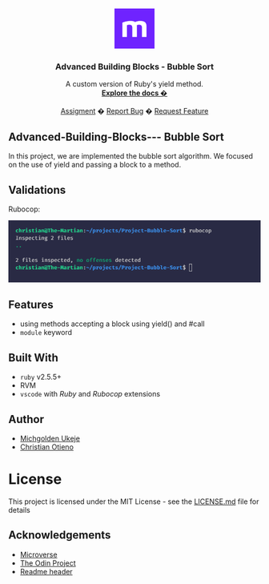 <br />
<p align="center">
  <a href="https://www.microverse.org/">
    <img src="./src/img/new-icon.png" alt="Logo" width="80" height="80">
  </a>

  <h3 align="center">Advanced Building Blocks - Bubble Sort</h3>

  <p align="center">
    A custom version of Ruby's yield method.
    <br />
    <a href="https://github.com/mikenath223/Project-Bubble-Sort/README.md"><strong>Explore the docs �</strong></a>
    <br />
    <br />
    <a href="https://www.theodinproject.com/courses/ruby-programming/lessons/advanced-building-blocks">Assigment</a>
    �
    <a href="https://github.com/mikenath223/Project-Bubble-Sort/issues">Report Bug</a>
    �
    <a href="https://github.com/mikenath223/Project-Bubble-Sort/issues">Request Feature</a>
  </p>
</p>

## Advanced-Building-Blocks--- Bubble Sort

In this project, we are implemented the bubble sort algorithm. We focused on the use of yield and passing a block to a method.

## Validations

Rubocop:

![rubocop-validation](./src/img/rubocop.png)

## Features

* using methods accepting a block using yield() and #call
* `module` keyword

## Built With

* `ruby` v2.5.5+
* RVM
* `vscode` with _Ruby_ and _Rubocop_ extensions

## Author

* [Michgolden Ukeje](https://github.com/mikenath223)
* [Christian Otieno](https://github.com/ChristianOtieno)

# License

This project is licensed under the MIT License - see the [LICENSE.md](LICENSE.md) file for details 

<!-- ACKNOWLEDGEMENTS -->
## Acknowledgements

* [Microverse](https://www.microverse.org/)
* [The Odin Project](https://www.theodinproject.com/)
* [Readme header](https://github.com/collinsugwu/Microverse201-Enumerable-Methods)
